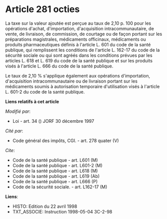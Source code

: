 # Article 281 octies

La taxe sur la valeur ajoutée est perçue au taux de 2,10 p. 100 pour les opérations d'achat, d'importation, d'acquisition
intracommunautaire, de vente, de livraison, de commission, de courtage ou de façon portant sur les préparations magistrales,
médicaments officinaux, médicaments ou produits pharmaceutiques définis à l'article L. 601 du code de la santé publique, qui
remplissent les conditions de l'article L. 162-17 du code de la sécurité sociale ou qui sont agréés dans les conditions
prévues par les articles L. 618 et L. 619 du code de la santé publique et sur les produits visés à l'article L. 666 du code
de la santé publique.

Le taux de 2,10 % s'applique également aux opérations d'importation, d'acquisition intracommunautaire ou de livraison portant
sur les médicaments soumis à autorisation temporaire d'utilisation visés à l'article L. 601-2 du code de la santé publique.

**Liens relatifs à cet article**

_Modifié par_:

  - Loi - art. 34 () JORF 30 décembre 1997

_Cité par_:

  - Code général des impôts, CGI. - art. 278 quater (V)

_Cite_:

  - Code de la santé publique - art. L601 (M)
  - Code de la santé publique - art. L601-2 (M)
  - Code de la santé publique - art. L618 (M)
  - Code de la santé publique - art. L619 (Ab)
  - Code de la santé publique - art. L666 (P)
  - Code de la sécurité sociale. - art. L162-17 (M)

**Liens**:

  - HISTO: Edition du 22 avril 1998
  - TXT_ASSOCIE: Instruction 1998-05-04 3C-2-98
